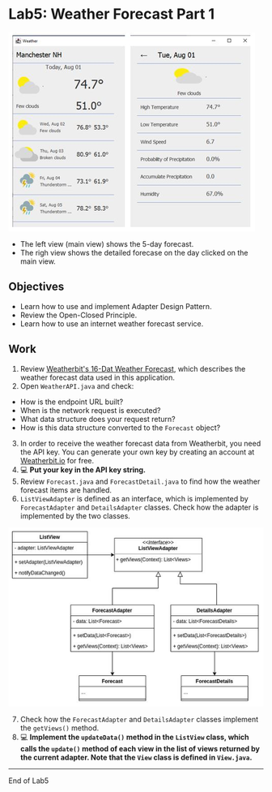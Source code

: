 # Lab5: Weather Forecast Part 1

![](Lab5_Files/App_Window.jpg)

- The left view (main view) shows the 5-day forecast.
- The righ view shows the detailed forecase on the day clicked on the main view.

## Objectives

- Learn how to use and implement Adapter Design Pattern.
- Review the Open-Closed Principle.
- Learn how to use an internet weather forecast service.

## Work

1. Review [Weatherbit's 16-Dat Weather Forecast](https://www.weatherbit.io/api/weather-forecast-16-day), which describes the weather forecast data used in this application.
2. Open `WeatherAPI.java` and check:
- How is the endpoint URL built?
- When is the network request is executed?
- What data structure does your request return?
- How is this data structure converted to the `Forecast` object?
3. In order to receive the weather forecast data from Weatherbit, you need the API key. You can generate your own key by creating an account at [Weatherbit.io](https://www.weatherbit.io/) for free. 
4. :computer: **Put your key in the API key string.**
5. Review `Forecast.java` and `ForecastDetail.java` to find how the weather forecast items are handled.
6. `ListViewAdapter` is defined as an interface, which is implemented by `ForecastAdapter` and `DetailsAdapter` classes. Check how the adapter is implemented by the two classes.

![](Lab5_Files/Class_Diagram.jpg)

7. Check how the `ForecastAdapter` and `DetailsAdapter` classes implement the `getViews()` method.
8. :computer: **Implement the `updateData()` method in the `ListView` class, which calls the `update()` method of each view in the list of views returned by the current adapter. Note that the `View` class is defined in `View.java`.**

---
End of Lab5

